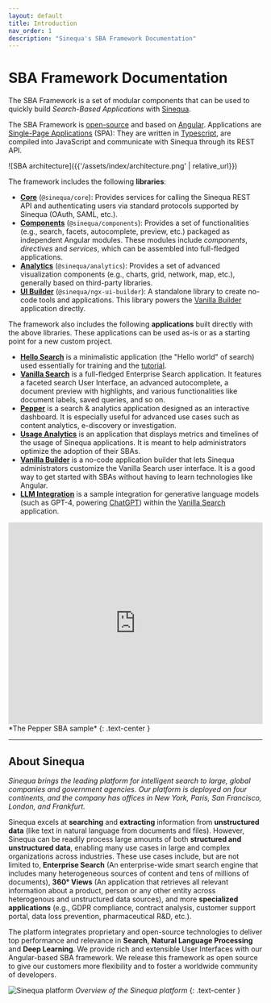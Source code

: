 ```yaml
---
layout: default
title: Introduction
nav_order: 1
description: "Sinequa's SBA Framework Documentation"
---
```


# SBA Framework Documentation

The SBA Framework is a set of modular components that can be used to quickly build *Search-Based Applications* with [Sinequa](#about-sinequa).

The SBA Framework is [open-source](https://github.com/sinequa/sba-angular) and based on [Angular](https://angular.io/). Applications are [Single-Page Applications](https://en.wikipedia.org/wiki/Single-page_application) (SPA): They are written in [Typescript](https://www.typescriptlang.org/), are compiled into JavaScript and communicate with Sinequa through its REST API.

![SBA architecture]({{'/assets/index/architecture.png' | relative_url}})

The framework includes the following **libraries**:

- [**Core**](libraries/core/core.html) (`@sinequa/core`): Provides services for calling the Sinequa REST API and authenticating users via standard protocols supported by Sinequa (OAuth, SAML, etc.).
- [**Components**](libraries/components/components.html) (`@sinequa/components`): Provides a set of functionalities (e.g., search, facets, autocomplete, preview, etc.) packaged as independent Angular modules. These modules include *components*, *directives* and *services*, which can be assembled into full-fledged applications.
- [**Analytics**](libraries/analytics/analytics.html) (`@sinequa/analytics`): Provides a set of advanced visualization components (e.g., charts, grid, network, map, etc.), generally based on third-party libraries.
- [**UI Builder**](libraries/ngx-ui-builder.html) (`@sinequa/ngx-ui-builder`): A standalone library to create no-code tools and applications. This library powers the [Vanilla Builder](apps/5-vanilla-builder.html) application directly.

The framework also includes the following **applications** built directly with the above libraries. These applications can be used as-is or as a starting point for a new custom project.

- [**Hello Search**](apps/1-hello-search.html) is a minimalistic application (the "Hello world" of search) used essentially for training and the [tutorial]({{site.baseurl}}tutorial/tutorial.html).
- [**Vanilla Search**](apps/2-vanilla-search.html) is a full-fledged Enterprise Search application. It features a faceted search User Interface, an advanced autocomplete, a document preview with highlights, and various functionalities like document labels, saved queries, and so on.
- [**Pepper**](apps/3-pepper.html) is a search & analytics application designed as an interactive dashboard. It is especially useful for advanced use cases such as content analytics, e-discovery or investigation.
- [**Usage Analytics**](apps/4-usage-analytics.html) is an application that displays metrics and timelines of the usage of Sinequa applications. It is meant to help administrators optimize the adoption of their SBAs. 
- [**Vanilla Builder**](apps/5-vanilla-builder.html) is a no-code application builder that lets Sinequa administrators customize the Vanilla Search user interface. It is a good way to get started with SBAs without having to learn technologies like Angular.
- [**LLM Integration**](apps/6-llm-integration.html) is a sample integration for generative language models (such as GPT-4, powering [ChatGPT](https://openai.com/blog/chatgpt)) within the [Vanilla Search](apps/2-vanilla-search.html) application.


<iframe src="https://player.vimeo.com/video/534455071" width="100%" height="400px" frameborder="0" title="Pepper" webkitallowfullscreen mozallowfullscreen allowfullscreen></iframe>
*The Pepper SBA sample*
{: .text-center }

---

## About Sinequa

*Sinequa brings the leading platform for intelligent search to large, global companies and government agencies. Our platform is deployed on four continents, and the company has offices in New York, Paris, San Francisco, London, and Frankfurt.*

Sinequa excels at **searching** and **extracting** information from **unstructured data** (like text in natural language from documents and files). However, Sinequa can be readily process large amounts of both **structured and unstructured data**, enabling many use cases in large and complex organizations across industries. These use cases include, but are not limited to, **Enterprise Search** (An enterprise-wide smart search engine that includes many heterogeneous sources of content and tens of millions of documents), **360° Views** (An application that retrieves all relevant information about a product, person or any other entity across heterogenous and unstructured data sources), and more **specialized applications** (e.g., GDPR compliance, contract analysis, customer support portal, data loss prevention, pharmaceutical R&D, etc.).

The platform integrates proprietary and open-source technologies to deliver top performance and relevance in **Search**, **Natural Language Processing** and **Deep Learning**. We provide rich and extensible User Interfaces with our Angular-based SBA framework. We release this framework as open source to give our customers more flexibility and to foster a worldwide community of developers.

![Sinequa platform](/assets/index/sinequa-platform.png)
*Overview of the Sinequa platform*
{: .text-center }

